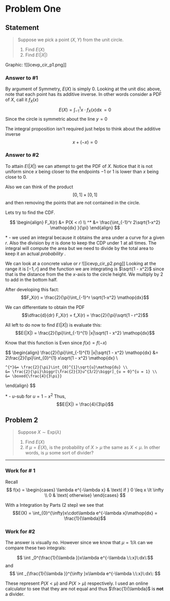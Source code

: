# Problem One 
## Statement
> Suppose we pick a point $(X, Y)$ from the unit circle. 
> 1. Find $E(X)$
> 2. Find $E(|X|)$

Graphic:
![[icevp_cir_p1.png]]
### Answer to \#1
By argument of Symmetry,  $E(X)$ is simply $0$. Looking at the unit disc above, note that each point has its additive inverse. In other words consider a PDF of $X$, call it $f_X(x)$
$$E(X) = \int_{-1}^1 x \cdot f_X(x) \mathop{dx} = 0$$
Since the circle is symmetric about the line $y = 0$

The integral proposition isn't required just helps to think about the additive inverse
$$x + (-x) = 0$$

### Answer to \#2
To attain $E(|X|)$ we can attempt to get the PDF of $X$. Notice that it is not uniform since $x$ being closer to the endpoints $-1$ or $1$ is lower than $x$ being close to 0.

Also we can think of the product $$[0, 1]\times[0, 1]$$
and then removing the points that are not contained in the circle.

Lets try to find the CDF.

$$
\begin{align}
	F_X(r) &= P(X < r) \\
	    ^* &= \frac{\int_{-1}^r 2\sqrt{1-x^2} \mathop{dx} }{\pi}
\end{align}
$$

\* - we used an integral because it obtains the area under a curve for a given $r$. Also the division by $\pi$ is done to keep the CDP under $1$ at all times. The integral will compute the area but we need to divide by the total area to keep it an actual *probability* .

We can look at a concrete value or $r$
![[icevp_cir_p2.png]]
Looking at the range it is $[-1, r]$
and the function we are integrating is $\sqrt{1 - x^2}$ since that is the distance from the the $x$-axis to the circle height. 
We multiply by 2 to add in the bottom half.

After developing this fact:
$$F_X(r) = \frac{2}{\pi}\int_{-1}^r \sqrt{1-x^2} \mathop{dx}$$

We can differentiate to obtain the PDF
$$\dfrac{d}{dr} F_X(r) = f_X(r) =  \frac{2}{\pi}\sqrt{1 - r^2}$$

All left to do now to find $E(|X|)$ is evaluate this:
$$E(|X|) = \frac{2}{\pi}\int_{-1}^{1} |x|\sqrt{1 - x^2} \mathop{dx}$$

Know that this function is Even since $f(x) = f(-x)$

$$
\begin{align}
	\frac{2}{\pi}\int_{-1}^{1} |x|\sqrt{1 - x^2} \mathop{dx} &= 2\frac{2}{\pi}\int_{0}^{1} x\sqrt{1 - x^2} \mathop{dx} \\
	
	^{*}&= \frac{2}{\pi}\int_{0}^{1}\sqrt{u}\mathop{du} \\
	&= \frac{2}{\pi}\biggr[\frac{2}{3}u^{3/2}\biggr]_{u = 0}^{u = 1} \\
	&= \boxed{\frac{4}{3\pi}}
	
\end{align}
$$

\* - $u$-sub for $u = 1 - x^2$ 
Thus, 
$$E(|X|) = \frac{4}{3\pi}$$
## Problem 2
> Suppose $X \sim \text{Exp}(\lambda)$
> 1. Find $E(X)$
> 2. if $\mu = E(X)$, is the probability of $X \gt \mu$ the same as  $X \lt \mu$. In other words, is $\mu$ some sort of divider?

---

### Work for \# 1
Recall
$$
f(x) = 
\begin{cases}
	\lambda e^{-\lambda x} & \text{ if } 0 \leq x \lt \infty \\
	0 & \text{ otherwise}
\end{cases}
$$

With a Integration by Parts (2 step) we see that
$$E(X) = \int_{0}^{\infty}x\cdot\lambda e^{-\lambda x}\mathop{dx} = \frac{1}{\lambda}$$

### Work for \#2 
The answer is visually no. However since we know that $\mu = 1/\lambda$ can we compare these two integrals:

$$
\int _0^{\frac{1}{\lambda }}x\lambda e^{-\lambda \:\:x}\:dx\:$$
and
$$
\int _{\frac{1}{\lambda }}^{\infty }x\lambda e^{-\lambda \:\:x}\:dx\:
$$

These represent $P(X < \mu)$ and $P(X > \mu)$ respectively.  I used an online calculator to see that they are not equal and thus $\frac{1}{\lambda}$ is **not** a divider. 